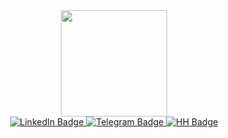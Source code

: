 <div id="header" align="center">
  <img src="https://media.giphy.com/media/zhYSVCirREeIZtONCI/giphy.gif" width="170"/>
</div>

<div id="badges" align="center">
  <a href="https://www.linkedin.com/in/maxim-sinyavsky-42b220234/">
    <img src="https://img.shields.io/badge/LinkedIn-blue?style=for-the-badge&logo=linkedin&logoColor=white" alt="LinkedIn Badge"/>
  </a>
  <a href="https://t.me/MaximSinyavsky">
    <img src="https://img.shields.io/badge/Telegram-blue?style=for-the-badge&logo=telegram&logoColor=white" alt="Telegram Badge"/>
  </a>
  <a href="https://kaliningrad.hh.ru/resume/2a9d6076ff08f5e6c80039ed1f487943595661?hhtmFrom=resume_list">
    <img src="https://img.shields.io/badge/HH-blue?style=for-the-badge&logo=internet&logoColor=white" alt="HH Badge"/>
  </a>
</div>
<!--
<div id="badges" align="center">
<a href="https://git.io/typing-svg"><img src="https://readme-typing-svg.demolab.com?font=Ubuntu+Mono&weight=600&pause=500&color=blue&center=true&vCenter=true&width=455&height=60&lines=Привет!+меня+зовут+Максим+Синявский;Я+QA+Engineer;I'm+very+glad+to+see+you+on+my+GitHub;I+strive+to+work+on+my+repositories;Every+day;To+make+my+portfolio;look+attractive+to+you :)" alt="Typing SVG" /></a>
</div>



<!--
---
<div id="badges" align="center">
:hammer_and_wrench: Hard skills :hammer_and_wrench:
</div>
-->
